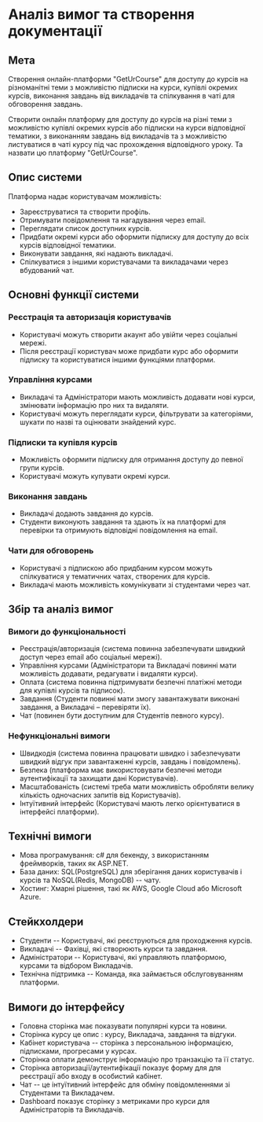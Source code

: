 # Аналіз вимог та створення документації

## Мета

Створення онлайн-платформи "GetUrCourse" для доступу до курсів на різноманітні теми з можливістю підписки на курси, купівлі окремих курсів, виконання завдань від викладачів та спілкування в чаті для обговорення завдань.  

Створити онлайн платформу для доступу до курсів на різні теми з можливістю купівлі окремих курсів або підписки на курси відповідної тематики, з виконанням завдань від викладачів та з можливістю листуватися в чаті курсу під час прохождення відповідного уроку. Та назвати цю платформу "GetUrCourse".  

## Опис системи

Платформа надає користувачам можливість:
- Зареєструватися та створити профіль.  
- Отримувати повідомлення та нагадування через email.  
- Переглядати список доступних курсів.  
- Придбати окремі курси або оформити підписку для доступу до всіх курсів відповідної тематики.  
- Виконувати завдання, які надають викладачі.  
- Спілкуватися з іншими користувачами та викладачами через вбудований чат.  

## Основні функції системи

### Реєстрація та авторизація користувачів  
- Користувачі можуть створити акаунт або увійти через соціальні мережі.  
- Після реєстрації користувач може придбати курс або оформити підписку та користуватися іншими функціями платформи.  

### Управління курсами  
- Викладачі та Адміністратори мають можливість додавати нові курси, змінювати інформацію про них та видаляти.  
- Користувачі можуть переглядати курси, фільтрувати за категоріями, шукати по назві та оцінювати знайдений курс.  

### Підписки та купівля курсів  
- Можливість оформити підписку для отримання доступу до певної групи курсів.  
- Користувачі можуть купувати окремі курси.  

### Виконання завдань  
- Викладачі додають завдання до курсів.  
- Студенти виконують завдання та здають їх на платформі для перевірки та отримують відповідні повідомлення на email.  

### Чати для обговорень  
- Користувачі з підпискою або придбаним курсом можуть спілкуватися у тематичних чатах, створених для курсів.  
- Викладачі мають можливість комунікувати зі студентами через чат.  


## Збір та аналіз вимог

### Вимоги до функціональності
- Реєстрація/авторизація (система повинна забезпечувати швидкий доступ через email або соціальні мережі).  
- Управління курсами (Адміністратори та Викладачі повинні мати можливість додавати, редагувати і видаляти курси).  
- Оплата (система повинна підтримувати безпечні платіжні методи для купівлі курсів та підписок).  
- Завдання (Студенти повинні мати змогу завантажувати виконані завдання, а Викладачі – перевіряти їх).  
- Чат (повинен бути доступним для Студентів певного курсу).  

### Нефункціональні вимоги
- Швидкодія (система повинна працювати швидко і забезпечувати швидкий відгук при завантаженні курсів, завдань і повідомлень).  
- Безпека (платформа має використовувати безпечні методи аутентифікації та захищати дані Користувачів).  
- Масштабованість (системі треба мати можливість обробляти велику кількість одночасних запитів від Користувачів).  
- Інтуїтивний інтерфейс (Користувачі мають легко орієнтуватися в інтерфейсі платформи).  

## Технічні вимоги  
- Мова програмування: c# для бекенду, з використанням фреймворків, таких як ASP.NET.  
- База даних: SQL(PostgreSQL) для зберігання даних користувачів і курсів та NoSQL(Redis, MongoDB) -- чату.  
- Хостинг: Хмарні рішення, такі як AWS, Google Cloud або Microsoft Azure.  

## Стейкхолдери
- Студенти -- Користувачі, які реєструються для проходження курсів.  
- Викладачі -- Фахівці, які створюють курси та завдання.  
- Адміністратори -- Користувачі, які управляють платформою, курсами та відбором Викладачів.  
- Технічна підтримка -- Команда, яка займається обслуговуванням платформи.  

## Вимоги до інтерфейсу  
- Головна сторінка має показувати популярні курси та новини.  
- Сторінка курсу це опис : курсу, Викладача, завдання та відгуки.   
- Кабінет користувача -- сторінка з персональною інформацією, підписками, прогресами у курсах.  
- Сторінка оплати демонструє інформацію про транзакцію та її статус.  
- Сторінка авторизації/аутентифікації показує форму для для реєстрації або входу в особистий кабінет.  
- Чат -- це інтуїтивний інтерфейс для обміну повідомленнями зі Студентами та Викладачем.  
- Dashboard показує сторінку з метриками про курси для Адміністраторів та Викладачів.

